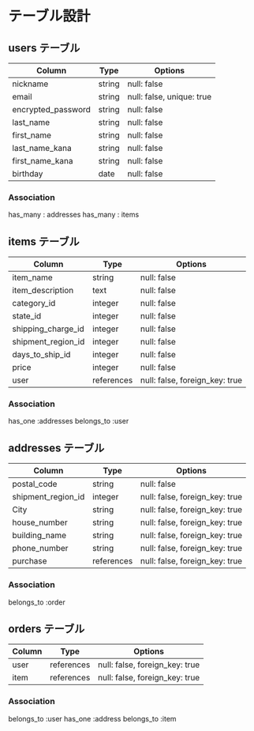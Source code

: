 # テーブル設計

## users テーブル

| Column             | Type   | Options                   |
| ------------------ | ------ | ------------------------- |
| nickname           | string | null: false               |
| email              | string | null: false, unique: true |
| encrypted_password | string | null: false               |
| last_name          | string | null: false               |
| first_name         | string | null: false               |
| last_name_kana     | string | null: false               |
| first_name_kana    | string | null: false               |
| birthday           | date   | null: false               |

### Association
has_many : addresses
has_many : items

## items テーブル

| Column               | Type       | Options                        |
| -------------------- | ---------- | ------------------------------ |
| item_name            | string     | null: false                    |
| item_description     | text       | null: false                    |
| category_id          | integer    | null: false                    |
| state_id             | integer    | null: false                    |
| shipping_charge_id	 | integer    | null: false                    |
| shipment_region_id	 | integer    | null: false                    |
| days_to_ship_id   	 | integer    | null: false                    |
| price	               | integer    | null: false                    |
| user                 | references | null: false, foreign_key: true |

### Association
has_one :addresses
belongs_to :user


## addresses テーブル

| Column              | Type       | Options                        |
| ------------------  | ---------- | ------------------------------ |
| postal_code         | string     | null: false                    |
| shipment_region_id  | integer    | null: false, foreign_key: true |
| City                | string     | null: false, foreign_key: true |
| house_number        | string     | null: false, foreign_key: true |
| building_name       | string     | null: false, foreign_key: true |
| phone_number        | string     | null: false, foreign_key: true |
| purchase            | references | null: false, foreign_key: true |


### Association
belongs_to :order


## orders テーブル

| Column    | Type       | Options                        |
| --------- | ---------- | ------------------------------ |
| user      | references | null: false, foreign_key: true |
| item      | references | null: false, foreign_key: true |


### Association
belongs_to :user
has_one :address
belongs_to :item

